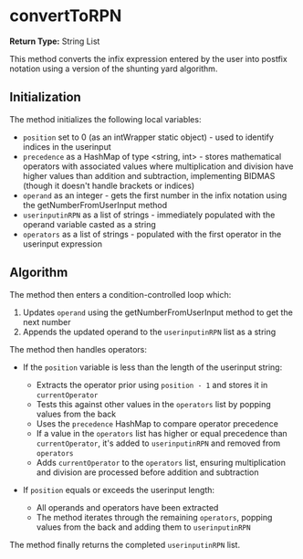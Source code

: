 # convertToRPN

**Return Type:** String List

This method converts the infix expression entered by the user into postfix notation using a version of the shunting yard algorithm.

## Initialization

The method initializes the following local variables:

- `position` set to 0 (as an intWrapper static object) - used to identify indices in the userinput
- `precedence` as a HashMap of type \<string, int\> - stores mathematical operators with associated values where multiplication and division have higher values than addition and subtraction, implementing BIDMAS (though it doesn't handle brackets or indices)
- `operand` as an integer - gets the first number in the infix notation using the getNumberFromUserInput method
- `userinputinRPN` as a list of strings - immediately populated with the operand variable casted as a string
- `operators` as a list of strings - populated with the first operator in the userinput expression

## Algorithm

The method then enters a condition-controlled loop which:

1. Updates `operand` using the getNumberFromUserInput method to get the next number
2. Appends the updated operand to the `userinputinRPN` list as a string

The method then handles operators:

- If the `position` variable is less than the length of the userinput string:

  - Extracts the operator prior using `position - 1` and stores it in `currentOperator`
  - Tests this against other values in the `operators` list by popping values from the back
  - Uses the `precedence` HashMap to compare operator precedence
  - If a value in the `operators` list has higher or equal precedence than `currentOperator`, it's added to `userinputinRPN` and removed from `operators`
  - Adds `currentOperator` to the `operators` list, ensuring multiplication and division are processed before addition and subtraction

- If `position` equals or exceeds the userinput length:
  - All operands and operators have been extracted
  - The method iterates through the remaining `operators`, popping values from the back and adding them to `userinputinRPN`

The method finally returns the completed `userinputinRPN` list.
